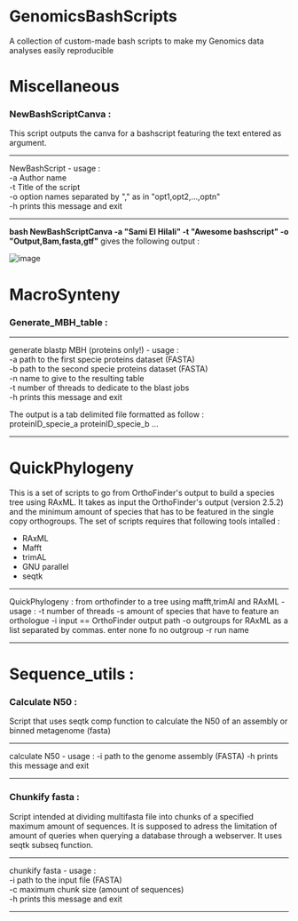 # GenomicsBashScripts
A collection of custom-made bash scripts to make my Genomics data analyses easily reproducible 

# Miscellaneous

### NewBashScriptCanva :

This script outputs the canva for a bashscript featuring the text entered as argument.

-------------------------------------------------------
NewBashScript - usage :   
-a Author name   
-t Title of the script   
-o option names separated by "," as in "opt1,opt2,...,optn"   
-h prints this message and exit   

-------------------------------------------------------

**bash NewBashScriptCanva -a "Sami El Hilali" -t "Awesome bashscript" -o "Output,Bam,fasta,gtf"** gives the following output :

![image](https://user-images.githubusercontent.com/37333782/171440249-bff4ef67-1329-456b-a336-7e2dff09d471.png)

# MacroSynteny

### Generate_MBH_table :

-------------------------------------------------------
generate blastp MBH (proteins only!) - usage :   
-a path to the first specie proteins dataset (FASTA)   
-b path to the second specie proteins dataset (FASTA)   
-n name to give to the resulting table   
-t number of threads to dedicate to the blast jobs   
-h prints this message and exit   

The output is a tab delimited file formatted as follow :   
proteinID_specie_a  proteinID_specie_b
...

-------------------------------------------------------

# QuickPhylogeny

This is a set of scripts to go from OrthoFinder's output to build a species tree using RAxML.
It takes as input the OrthoFinder's output (version 2.5.2) and the minimum amount of species
that has to be featured in the single copy orthogroups. The set of scripts requires that following tools intalled :
* RAxML
* Mafft
* trimAL
* GNU parallel
* seqtk
-------------------------------------------------------
QuickPhylogeny : from orthofinder to a tree using mafft,trimAl and RAxML - usage :
-t number of threads
-s amount of species that have to feature an orthologue
-i input == OrthoFinder output path
-o outgroups for RAxML as a list separated by commas. enter none fo no outgroup
-r run name

-------------------------------------------------------

# Sequence_utils :

### Calculate N50 :

Script that uses seqtk comp function to calculate the N50 of an assembly or binned metagenome (fasta)

---------------------------------------------

calculate N50 - usage :
-i path to the genome assembly (FASTA)
-h prints this message and exit

---------------------------------------------

### Chunkify fasta :

Script intended at dividing multifasta file into chunks of a specified maximum amount of sequences.
It is supposed to adress the limitation of amount of queries when querying a database through a webserver.
It uses seqtk subseq function.

---------------------------------------------

chunkify fasta - usage :   
-i path to the input file (FASTA)   
-c maximum chunk size (amount of sequences)   
-h prints this message and exit   

---------------------------------------------

